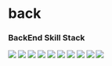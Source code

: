 # back

### BackEnd Skill Stack

<img src="https://img.shields.io/badge/java-007396?style=for-the-badge&logo=java&logoColor=white">
<img src="https://img.shields.io/badge/springboot-6DB33F?style=for-the-badge&logo=springboot&logoColor=white">
<img src="https://img.shields.io/badge/gradle-02303A?style=for-the-badge&logo=gradle&logoColor=white"> 
<img src="https://img.shields.io/badge/spring%20security-000000?style=for-the-badge&logo=json%20web%20tokens&logoColor=white">
<img src="https://img.shields.io/badge/spring%20webflux-85EA2D?style=for-the-badge&logo=swagger&logoColor=white">
<img src="https://img.shields.io/badge/spring%20cloud-231F20?style=for-the-badge&logo=apachekafka&logoColor=white">
<img src="https://img.shields.io/badge/r2dbc-00FFFF?style=for-the-badge&logo=elasticsearch&logoColor=white">
<img src="https://img.shields.io/badge/jpa-FFBF00?style=for-the-badge&logo=logstash&logoColor=white">
<img src="https://img.shields.io/badge/aws-FA58F4?style=for-the-badge&logo=awslambda&logoColor=white">
<img src="https://img.shields.io/badge/mysql-FF0000?style=for-the-badge&logo=mysql&logoColor=white">
